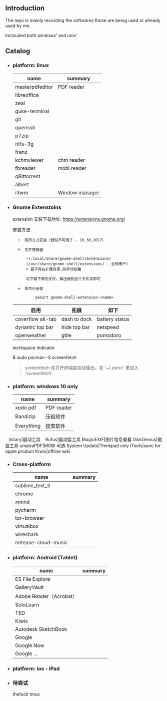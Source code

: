 ## Introduction

The repo is mainly recording the softwares those are being used or already used by me.

Inclouded both windows' and unix'

## Catalog

- ### platform: linux

    name|summary
    ---|---
    masterpdfeditor|PDF reader
    libreoffice|
    zeal|
    guke-terminal|
    git|
    openssh|
    p7zip|
    ntfs-3g|
    franz|
    kchmviewer|chm reader
    fbreader|mobi reader
    qBittorrent|
    albert|
    i3wm|Window manager

- ### Gnome Extenstoins

    extension 安装下载地址: https://extensions.gnome.org/

    安装方法

        ＋　网页方式安装（貌似不可用了 - 10.30,2017）

        ＋　文件管理器

            ~/.local/share/gnome-shell/extensions/
            (/usr/share/gnome-shell/extensions/ - 全部用户)
            > 若不存在扩展目录,则手动创建

            将下载下来的文件，解压缩到这个文件夹即可

        ＋　命令行安装

                yaourt gnome-shell-extension-<name>

    启用|拓展|如下
    ---|---|---
    coverflow alt-tab|dash to dock|battery status
    dynamic top bar|hide top bar|netspeed
    openweather|gtile|pomodoro|topicons plus
    workspace indicator

    $ sudo pacman -S screenfetch
    > screenfetch 在打开终端是自动输出，在 '~/.zshrc' 里加入 'screenfetch'

- ### platform: windows 10 only

    name|summary
    ---|---
    xodo pdf|PDF reader
    Bandizip|压缩软件
    Everything|搜索软件
    listary|启动工具
    Rufus|启动盘工具
    MagicEXIF|图片信息查看
    DiskGenius|磁盘工具
    umatraPDF|MOBI
    可选
    System Update|Thinkpad only
    iTools|sync for apple product
    Kiwix|offline wiki


- ### Cross-platform

    name|summary
    ---|---
    sublime_text_3|
    chrome|
    xmind|
    pycharm|
    tor-browser|
    virtualbox|
    wireshark|
    netease-cloud-music|

- ### platform: Android (Tablet)

    name|summary
    ---|---
    ES File Explore|
    GalleryVault|
    Adobe Reader（Acrobat）|
    SoloLearn|
    TED|
    Kiwix|
    Autodesk SketchBook|
    Google|
    Google Now|
    Google ...|

- ### platform: ios - iPad

- ### 待尝试

    thefuck tmux
